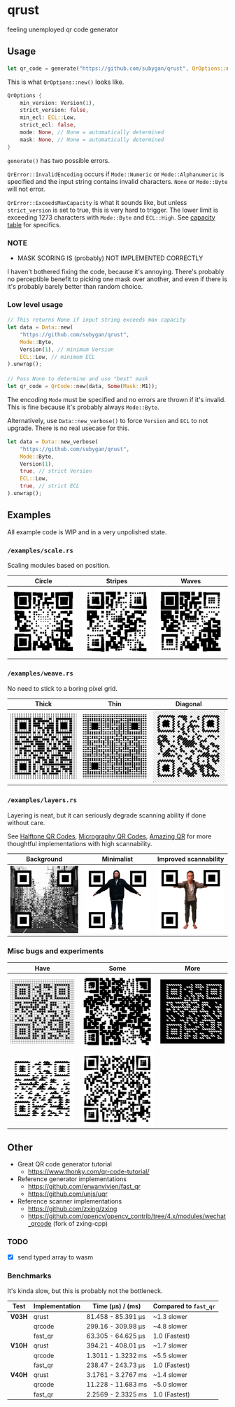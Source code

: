 # qrust

feeling unemployed qr code generator

## Usage

```rs
let qr_code = generate("https://github.com/subygan/qrust", QrOptions::new()).unwrap();
```

This is what `QrOptions::new()` looks like.

```rs
QrOptions {
    min_version: Version(1),
    strict_version: false,
    min_ecl: ECL::Low,
    strict_ecl: false,
    mode: None, // None = automatically determined
    mask: None, // None = automatically determined
}
```

`generate()` has two possible errors.

`QrError::InvalidEncoding` occurs if `Mode::Numeric` or `Mode::Alphanumeric` is specified and the input string contains invalid characters. `None` or `Mode::Byte` will not error.

`QrError::ExceedsMaxCapacity` is what it sounds like, but unless `strict_version` is set to true, this is very hard to trigger. The lower limit is exceeding 1273 characters with `Mode::Byte` and `ECL::High`. See [capacity table](https://www.thonky.com/qr-code-tutorial/character-capacities) for specifics.

### NOTE

- MASK SCORING IS (probably) NOT IMPLEMENTED CORRECTLY

I haven't bothered fixing the code, because it's annoying. There's probably no perceptible benefit to picking one mask over another, and even if there is it's probably barely better than random choice.

### Low level usage

```rs
// This returns None if input string exceeds max capacity
let data = Data::new(
    "https://github.com/subygan/qrust",
    Mode::Byte,
    Version(1), // minimum Version
    ECL::Low, // minimum ECL
).unwrap();

// Pass None to determine and use "best" mask
let qr_code = QrCode::new(data, Some(Mask::M1));
```

The encoding `Mode` must be specified and no errors are thrown if it's invalid. This is fine because it's probably always `Mode::Byte`.

Alternatively, use `Data::new_verbose()` to force `Version` and `ECL` to not upgrade. There is no real usecase for this.

```rs
let data = Data::new_verbose(
    "https://github.com/subygan/qrust",
    Mode::Byte,
    Version(1),
    true, // strict Version
    ECL::Low,
    true, // strict ECL
).unwrap();
```

## Examples

All example code is WIP and in a very unpolished state.

### `/examples/scale.rs`

Scaling modules based on position.

| Circle                                 | Stripes                                  | Waves                                |
| -------------------------------------- | ---------------------------------------- | ------------------------------------ |
| ![circle](./examples/scale_circle.png) | ![stripes](./examples/scale_stripes.gif) | ![waves](./examples/scale_waves.gif) |

### `/examples/weave.rs`

No need to stick to a boring pixel grid.

| Thick                                | Thin                               | Diagonal                               |
| ------------------------------------ | ---------------------------------- | -------------------------------------- |
| ![thick](./examples/weave_thick.png) | ![thin](./examples/weave_thin.png) | ![diagonal](./examples/weave_diag.png) |

### `/examples/layers.rs`

Layering is neat, but it can seriously degrade scanning ability if done without care.

See [Halftone QR Codes](https://cgv.cs.nthu.edu.tw/projects/Recreational_Graphics/Halftone_QRCodes), [Micrography QR Codes](https://cgv.cs.nthu.edu.tw/projects/Recreational_Graphics/MQRC), [Amazing QR](https://github.com/x-hw/amazing-qr) for more thoughtful implementations with high scannability.

| Background                                      | Minimalist                         | Improved scannability                  |
| ----------------------------------------------- | ---------------------------------- | -------------------------------------- |
| ![background](./examples/layers_background.png) | ![thin](./examples/layers_min.gif) | ![diagonal](./examples/layers_max.gif) |

### Misc bugs and experiments

| Have                                        | Some                                      | More                            |
| ------------------------------------------- | ----------------------------------------- | ------------------------------- |
| ![bathroom](./examples/misc/bathroom.png)   | ![diamonds](./examples/misc/diamonds.gif) | ![mmm](./examples/misc/mmm.png) |
| ![mountains](./examples/misc/mountains.png) | ![diamonds](./examples/misc/zebra.gif)    |                                 |

## Other

- Great QR code generator tutorial
  - https://www.thonky.com/qr-code-tutorial/
- Reference generator implementations
  - https://github.com/erwanvivien/fast_qr
  - https://github.com/unjs/uqr
- Reference scanner implementations
  - https://github.com/zxing/zxing
  - https://github.com/opencv/opencv_contrib/tree/4.x/modules/wechat_qrcode (fork of zxing-cpp)

### TODO

- [x] send typed array to wasm

### Benchmarks

It's kinda slow, but this is probably not the bottleneck.

| Test     | Implementation | Time (µs) / (ms)   | Compared to `fast_qr` |
| -------- | -------------- | ------------------ | --------------------- |
| **V03H** | qrust           | 81.458 - 85.391 µs | ~1.3 slower           |
|          | qrcode         | 299.16 - 309.98 µs | ~4.8 slower           |
|          | fast_qr        | 63.305 - 64.625 µs | 1.0 (Fastest)         |
| **V10H** | qrust           | 394.21 - 408.01 µs | ~1.7 slower           |
|          | qrcode         | 1.3011 - 1.3232 ms | ~5.5 slower           |
|          | fast_qr        | 238.47 - 243.73 µs | 1.0 (Fastest)         |
| **V40H** | qrust           | 3.1761 - 3.2767 ms | ~1.4 slower           |
|          | qrcode         | 11.228 - 11.683 ms | ~5.0 slower           |
|          | fast_qr        | 2.2569 - 2.3325 ms | 1.0 (Fastest)         |
